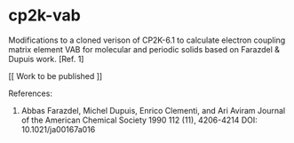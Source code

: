 # cp2k-vab
Modifications to a cloned verison of CP2K-6.1 to calculate electron coupling matrix element VAB for molecular and periodic solids based on Farazdel & Dupuis work. [Ref. 1]

[[ Work to be published ]]

References:
1. Abbas Farazdel, Michel Dupuis, Enrico Clementi, and Ari Aviram
Journal of the American Chemical Society 1990 112 (11), 4206-4214
DOI: 10.1021/ja00167a016

